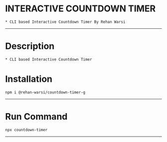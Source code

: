 # INTERACTIVE COUNTDOWN TIMER 

    * CLI based Interactive Countdown Timer By Rehan Warsi

---

# Description 

    * CLI based Interactive Countdown Timer


# Installation

    npm i @rehan-warsi/countdown-timer-g

---

# Run Command

    npx countdown-timer

---


